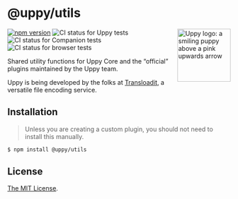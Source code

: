 # @uppy/utils

<img src="https://uppy.io/img/logo.svg" width="120" alt="Uppy logo: a smiling puppy above a pink upwards arrow" align="right">

[![npm version](https://img.shields.io/npm/v/@uppy/utils.svg?style=flat-square)](https://www.npmjs.com/package/@uppy/utils)
![CI status for Uppy tests](https://github.com/transloadit/uppy/workflows/CI/badge.svg)
![CI status for Companion tests](https://github.com/transloadit/uppy/workflows/Companion/badge.svg)
![CI status for browser tests](https://github.com/transloadit/uppy/workflows/End-to-end%20tests/badge.svg)

Shared utility functions for Uppy Core and the “official” plugins maintained by
the Uppy team.

Uppy is being developed by the folks at [Transloadit](https://transloadit.com),
a versatile file encoding service.

## Installation

> Unless you are creating a custom plugin, you should not need to install this
> manually.

```bash
$ npm install @uppy/utils
```

## License

[The MIT License](./LICENSE).
